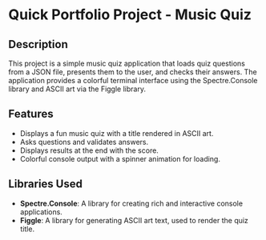 # Quick Portfolio Project - Music Quiz

## Description
This project is a simple music quiz application that loads quiz questions from a JSON file, presents them to the user, and checks their answers. The application provides a colorful terminal interface using the Spectre.Console library and ASCII art via the Figgle library.

## Features
- Displays a fun music quiz with a title rendered in ASCII art.
- Asks questions and validates answers.
- Displays results at the end with the score.
- Colorful console output with a spinner animation for loading.

## Libraries Used
- **Spectre.Console**: A library for creating rich and interactive console applications.
- **Figgle**: A library for generating ASCII art text, used to render the quiz title.